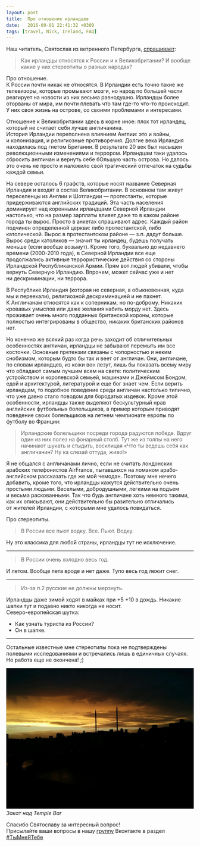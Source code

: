 ```yaml
---
layout: post
title:  Про отношение ирландцев
date:   2016-09-01 22:41:32 +0300
tags: [travel, Nick, Ireland, FAQ]
---
```

Наш читатель, Святослав из&nbsp;ветренного Петербурга, [спрашивает](https://vk.com/topic-127576609_34555436?post=4): 

> Как ирландцы относятся к&nbsp;России и&nbsp;к&nbsp;Великобритании? И&nbsp;вообще какие у&nbsp;них стереотипы о&nbsp;разных народах?

Про отношение.  
К&nbsp;России почти никак не&nbsp;относятся. В&nbsp;Ирландии есть точно такие&nbsp;же телевизоры, которые промывают мозги, но&nbsp;народ по&nbsp;большей части реагирует на&nbsp;новости из&nbsp;них весьма равнодушно. Ирландцы более оторваны от&nbsp;мира, им&nbsp;почти плевать что там где-то что-то происходит. У&nbsp;них своя жизнь на&nbsp;острове, со&nbsp;своими проблемами и&nbsp;интересами.

Отношение к&nbsp;Великобритании здесь в&nbsp;корне иное: плох тот ирландец, который не&nbsp;считает себя лучше англичанина.  
История Ирландии переполнена влиянием Англии: это и&nbsp;войны, и&nbsp;колонизация, и&nbsp;религиозные противоречия. Долгие века Ирландия находилась под гнетом Британии. В&nbsp;результате 20&nbsp;век был насыщен революционными изменениями и&nbsp;террором. Ирландцам таки удалось сбросить англичан и&nbsp;вернуть себе бОльшую часть острова. Но&nbsp;далось это очень не&nbsp;просто и&nbsp;наложило свой трагический отпечаток на&nbsp;судьбы каждой семьи.

На&nbsp;севере осталось 6&nbsp;графств, которые носят название Северная Ирландия и&nbsp;входят в&nbsp;состав Великобритании. В&nbsp;основном там живут переселенцы из&nbsp;Англии и&nbsp;Шотландии&nbsp;&mdash; протестанты, которые придерживаются английских традиций. Эта часть населения доминирует над коренными ирландцами Северной Ирландии настолько, что на&nbsp;размер зарплаты влияет даже то&nbsp;в&nbsp;каком районе города ты&nbsp;вырос. Просто в&nbsp;анкетах спрашивают адрес. Каждый район подчинен определенной церкви: либо протестантской, либо католической. Вырос в&nbsp;протестантском районе&nbsp;&mdash; з.п. дадут больше. Вырос среди католиков&nbsp;&mdash; значит ты&nbsp;ирландец, будешь получать меньше (если вообще возьмут). Кроме того, буквально до&nbsp;недавнего времени (2000-2010&nbsp;года), в&nbsp;Северной Ирландии все еще продолжались активные террористические действия со&nbsp;стороны Ирландской Республиканской Армии. Прям вот людей убивали, чтобы вернуть Северную Ирландию. Впрочем, может сейчас уже и&nbsp;нет ни&nbsp;дескриминации, ни&nbsp;террора.

В&nbsp;Республике Ирландия (которая не&nbsp;северная, а&nbsp;обыкновенная, куда мы&nbsp;и&nbsp;переехали), религиозной дескриминацией и&nbsp;не&nbsp;пахнет. К&nbsp;Англичанам относятся как к&nbsp;соперникам, но&nbsp;по-доброму. Никаких кровавых умыслов или даже желания набить морду нет. Здесь проживает очень много подданных британской короны, которые полностью интегрированы в&nbsp;общество, никаких британских районов нет. 

Но&nbsp;конечно&nbsp;же всякий раз когда речь заходит об&nbsp;отличительных особенностях англичан, ирландцы не&nbsp;забывают перемыть им&nbsp;все косточки. Основные претензии связаны с&nbsp;чопорностью и&nbsp;неким снобизмом, которым будто&nbsp;бы так и&nbsp;веет от&nbsp;англичан. Они, англичане, по&nbsp;словам ирландцев, из&nbsp;кожи вон лезут, лишь&nbsp;бы показать всему миру что обладают самым лучшим всем на&nbsp;свете: политическим устройством и&nbsp;королевской семьей, машинами и&nbsp;Джеймсом Бондом, едой и&nbsp;архитектурой, литературой и&nbsp;еще бог знает чем. Если верить ирландцам, то&nbsp;подобное поведение среди англичан настолько типично, что уже давно стало поводом для бородатых издевок. Кроме этой особенности, ирландцы также выделяют бескультурный нрав английских футбольных болельщиков, в&nbsp;пример которым приводят поведение своих болельщиков на&nbsp;летнем чемпионате европы по футболу во&nbsp;Франции:

> Ирландские болельщики посреди города радуются победе. Вдруг один из&nbsp;них полез на&nbsp;фонарный столб. Тут&nbsp;же из&nbsp;толпы на&nbsp;него начинают шукать и&nbsp;стыдить, восклицая &laquo;Что ты&nbsp;ведешь себя как англичанин? Ну&nbsp;ка&nbsp;слезай оттуда, живо!&raquo;

Я&nbsp;не&nbsp;общался с&nbsp;англичанами лично, если не&nbsp;считать лондонских арабских телефонистов AirFrance, пытавшихся на&nbsp;ломаном арабо-английском рассказать где&nbsp;же мой чемодан. Поэтому мне нечего добавить, кроме того, что ирландцы кажутся действительно очень простыми людьми. Веселыми, добродушными, легкими на&nbsp;подъем и&nbsp;весьма раскованными. Так что будь англичане хоть немного такими, как их&nbsp;описывают, они действительно&nbsp;бы разительно отличались от&nbsp;жителей Ирландии, с&nbsp;которыми мне удалось повидаться.

Про стереотипы.

> В&nbsp;России все пьют водку. Все. Пьют. Водку.

Ну&nbsp;это классика для любой страны, ирландцы тут не исключение.

---

> В&nbsp;России очень холодно весь год.

И&nbsp;летом. Вообще лета вроде и&nbsp;нет даже. Тупо весь год лежит снег.

---

> Из-за п.2 русские не&nbsp;должны мерзнуть.

Ирландцы даже зимой ходят в&nbsp;майках при +5 +10&nbsp;в дождь. Никакие шапки тут и&nbsp;подавно никто никогда не&nbsp;носит.  
Северо-европейская шутка:  
- Как узнать туриста из&nbsp;России?  
- Он в&nbsp;шапке.

---

Остальные известные мне стереотипы пока не&nbsp;подтверждены полевыми исследованиями и&nbsp;встречались лишь в&nbsp;единичных случаях. Но работа еще не окончена! ;)

![Закат в Дублине](/assets/ireland/sunset_3.jpg)
*Закат над Temple Bar*

Спасибо Святославу за интересный вопрос!  
Присылайте ваши вопросы в нашу [группу](https://vk.com/40palcev) Вконтакте в раздел [#ТыМнеЯТебе](https://vk.com/topic-127576609_34555436)
